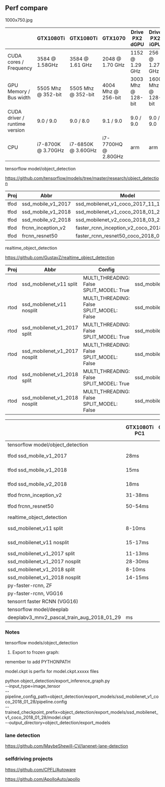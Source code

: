 
## Perf compare


1000x750.jpg

| |  GTX1080Ti | GTX1080Ti | GTX1070 | Drive PX2 dGPU | Drive PX2 iGPU
|---|---|---|---|---|---|
| CUDA cores / Frequency | 3584 @ 1.58GHz | 3584 @ 1.61 GHz | 2048 @ 1.70 GHz  | 1152 @ 1.29 GHz | 256 @ 1.27 GHz |
| GPU Memory / Bus width | 5505 Mhz @ 352-bit | 5505 Mhz @ 352-bit | 4004 Mhz @ 256-bit  | 3003 Mhz @ 128-bit  | 1600 Mhz @ 128-bit |
| CUDA driver / runtime version | 9.0 / 9.0 | 9.0 / 8.0  | 9.1 / 9.0 | 9.0 / 9.0 | 9.0 / 9.0 |
| CPU | i7-8700K @ 3.70GHz | i7-6850K @ 3.60GHz |  i7-7700HQ @ 2.80GHz | arm  | arm |



tensorflow model/object_detection

https://github.com/tensorflow/models/tree/master/research/object_detection

| Proj | Abbr | Model |
|---|---|---|
| tfod | ssd_mobile_v1_2017 | ssd_mobilenet_v1_coco_2017_11_17 |
| tfod | ssd_mobile_v1_2018 | ssd_mobilenet_v1_coco_2018_01_28 |
| tfod | ssd_mobile_v2_2018 | ssd_mobilenet_v2_coco_2018_03_29 |
| tfod | frcnn_inception_v2 | faster_rcnn_inception_v2_coco_2018_01_28 |
| tfod | frcnn_resnet50 | faster_rcnn_resnet50_coco_2018_01_28 |


realtime_object_detection

https://github.com/GustavZ/realtime_object_detection

| Proj | Abbr | Config | Model |
|---|---|---|---|
| rtod | ssd_mobilenet_v11 split | MULTI_THREADING: False   SPLIT_MODEL: True | ssd_mobilenet_v11_coco |
| rtod | ssd_mobilenet_v11 nosplit | MULTI_THREADING: False   SPLIT_MODEL: False | ssd_mobilenet_v11_coco |
| rtod | ssd_mobilenet_v1_2017 split | MULTI_THREADING: False   SPLIT_MODEL: True | ssd_mobilenet_v1_coco_2017_11_17 |
| rtod | ssd_mobilenet_v1_2017 nosplit | MULTI_THREADING: False   SPLIT_MODEL: False | ssd_mobilenet_v1_coco_2017_11_17 |
| rtod | ssd_mobilenet_v1_2018 split | MULTI_THREADING: False   SPLIT_MODEL: True | ssd_mobilenet_v1_coco_2018_01_28 |
| rtod | ssd_mobilenet_v1_2018 nosplit | MULTI_THREADING: False   SPLIT_MODEL: False | ssd_mobilenet_v1_coco_2018_01_28 |

|   | GTX1080Ti PC1 | GTX1080Ti PC2 | GTX1070 Notebook | Drive PX2 dGPU | Drive PX2 iGPU |
|---|---|---|---|---|---|
| tensorflow model/object_detection |
| tfod ssd_mobile_v1_2017 | 28ms |   | 40-45ms  | 300-330ms  | |
| tfod ssd_mobile_v1_2018 | 15ms |   | 19-24ms  | 120-150ms  | 134-160ms |
| tfod ssd_mobile_v2_2018 | 18ms |   | 23-30ms  | 120-150ms  | 174-200ms |
| tfod frcnn_inception_v2 | 31-38ms |   |   |   | |
| tfod frcnn_resnet50 | 50-54ms |   | 83-90ms  | 313-337ms  | |
| realtime_object_detection |
| ssd_mobilenet_v11 split | 8-10ms | | 12ms | 41-46ms | 58-60ms |
| ssd_mobilenet_v11 nosplit | 15-17ms | | 22ms | 144-157ms | 148-160ms |
| ssd_mobilenet_v1_2017 split | 11-13ms | |  |  |  |
| ssd_mobilenet_v1_2017 nosplit | 28-30ms | |  |  |  |
| ssd_mobilenet_v1_2018 split | 8-10ms | |  |  |  |
| ssd_mobilenet_v1_2018 nosplit | 14-15ms | |  |  |  |
| py-faster-rcnn, ZF | | | 42ms |  | |
| py-faster-rcnn, VGG16 | | | 97ms |  | |
| tensorrt faster RCNN (VGG16) | | | 90ms | 270ms | |
| tensorflow model/deeplab |
| deeplabv3_mnv2_pascal_train_aug_2018_01_29 | ms |   | 34ms  | 100ms  | 213ms |



### Notes

tensorflow models/object_detection

1) Export to frozen graph:

remember to add PYTHONPATH

model.ckpt is perfix for model.ckpt.xxxxx files

python object_detection/export_inference_graph.py \
    --input_type=image_tensor \
    --pipeline_config_path=object_detection/export_models/ssd_mobilenet_v1_coco_2018_01_28/pipeline.config \
    --trained_checkpoint_prefix=object_detection/export_models/ssd_mobilenet_v1_coco_2018_01_28/model.ckpt \
    --output_directory=object_detection/export_models



### lane detection

https://github.com/MaybeShewill-CV/lanenet-lane-detection


### selfdriving projects

https://github.com/CPFL/Autoware

https://github.com/ApolloAuto/apollo


